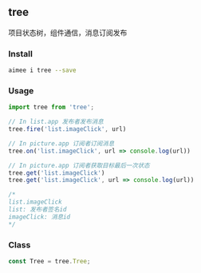 tree
---
项目状态树，组件通信，消息订阅发布

### Install
```sh
aimee i tree --save
```

### Usage
```js
import tree from 'tree';

// In list.app 发布者发布消息
tree.fire('list.imageClick', url)

// In picture.app 订阅者订阅消息
tree.on('list.imageClick', url => console.log(url))

// In picture.app 订阅者获取目标最后一次状态
tree.get('list.imageClick')
tree.get('list.imageClick', url => console.log(url))

/*
list.imageClick
list: 发布者签名id
imageClick: 消息id
*/
```

### Class
```js
const Tree = tree.Tree;
```
